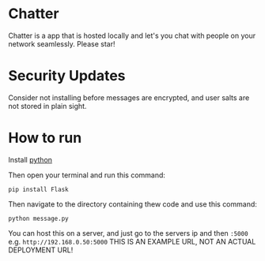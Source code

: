 # Chatter
Chatter is a app that is hosted locally and let's you chat with people on your network seamlessly. Please star!

# Security Updates
Consider not installing before messages are encrypted, and user salts are not stored in plain sight.

# How to run
Install [python](https://www.python.org/downloads/)

Then open your terminal and run this command:

`pip install Flask`

Then navigate to the directory containing thew code and use this command:

`python message.py`

You can host this on a server, and just go to the servers ip and then `:5000` e.g. `http://192.168.0.50:5000` THIS IS AN EXAMPLE URL, NOT AN ACTUAL DEPLOYMENT URL!
